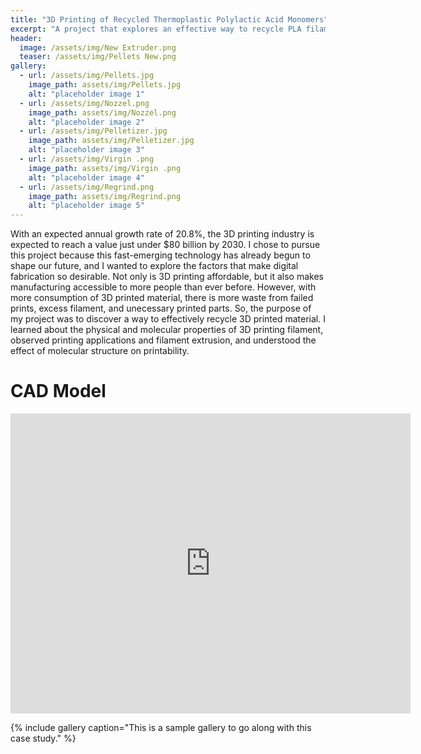 ```yaml
---
title: "3D Printing of Recycled Thermoplastic Polylactic Acid Monomers"
excerpt: "A project that explores an effective way to recycle PLA filament."
header:
  image: /assets/img/New Extruder.png
  teaser: /assets/img/Pellets New.png
gallery:
  - url: /assets/img/Pellets.jpg
    image_path: assets/img/Pellets.jpg
    alt: "placeholder image 1"
  - url: /assets/img/Nozzel.png
    image_path: assets/img/Nozzel.png
    alt: "placeholder image 2"
  - url: /assets/img/Pelletizer.jpg
    image_path: assets/img/Pelletizer.jpg
    alt: "placeholder image 3"   
  - url: /assets/img/Virgin .png
    image_path: assets/img/Virgin .png
    alt: "placeholder image 4"
  - url: /assets/img/Regrind.png
    image_path: assets/img/Regrind.png
    alt: "placeholder image 5"    
---
```


With an expected annual growth rate of 20.8%, the 3D printing industry is expected to reach a value just under $80 billion by 2030. I chose to pursue this project because this fast-emerging technology has already begun to shape our future, and I wanted to explore the factors that make digital fabrication so desirable. Not only is 3D printing affordable, but it also makes manufacturing accessible to more people than ever before. However, with more consumption of 3D printed material, there is more waste from failed prints, excess filament, and unecessary printed parts. So, the purpose of my project was to discover a way to effectively recycle 3D printed material. I learned about the physical and molecular properties of 3D printing filament, observed printing applications and filament extrusion, and understood the effect of molecular structure on printability.

# CAD Model
<iframe src="https://vanderbilt643.autodesk360.com/shares/public/SH35dfcQT936092f0e43783cdaa568f87aa1?mode=embed" width="640" height="480" allowfullscreen="true" webkitallowfullscreen="true" mozallowfullscreen="true"  frameborder="0"></iframe>

{% include gallery caption="This is a sample gallery to go along with this case study." %}
